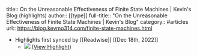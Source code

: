 title:: On the Unreasonable Effectiveness of Finite State Machines | Kevin's Blog (highlights)
author:: [[type]]
full-title:: "On the Unreasonable Effectiveness of Finite State Machines | Kevin's Blog"
category:: #articles
url:: https://blog.kevmo314.com/finite-state-machines.html

- Highlights first synced by [[Readwise]] [[Dec 18th, 2022]]
	- ![](https://blog.kevmo314.com/images/finite-state-machines-2.png) ([View Highlight](https://read.readwise.io/read/01gmh99e51se2cyyc31fxg84a5))